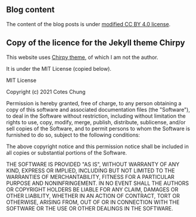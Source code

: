 ## Blog content

The content of the blog posts is under
[modified CC BY 4.0 license](https://github.com/Hrovatin/Hrovatin.github.io/tree/main/_tabs/license.md).

## Copy of the licence for the Jekyll theme Chirpy

This website uses 
<a href="https://github.com/cotes2020/jekyll-theme-chirpy" target="_blank">Chirpy theme</a>, 
of which I am not the author. 

It is under the MIT License (copied below).

MIT License

Copyright (c) 2021 Cotes Chung

Permission is hereby granted, free of charge, to any person obtaining a copy
of this software and associated documentation files (the "Software"), to deal
in the Software without restriction, including without limitation the rights
to use, copy, modify, merge, publish, distribute, sublicense, and/or sell
copies of the Software, and to permit persons to whom the Software is
furnished to do so, subject to the following conditions:

The above copyright notice and this permission notice shall be included in all
copies or substantial portions of the Software.

THE SOFTWARE IS PROVIDED "AS IS", WITHOUT WARRANTY OF ANY KIND, EXPRESS OR
IMPLIED, INCLUDING BUT NOT LIMITED TO THE WARRANTIES OF MERCHANTABILITY,
FITNESS FOR A PARTICULAR PURPOSE AND NONINFRINGEMENT. IN NO EVENT SHALL THE
AUTHORS OR COPYRIGHT HOLDERS BE LIABLE FOR ANY CLAIM, DAMAGES OR OTHER
LIABILITY, WHETHER IN AN ACTION OF CONTRACT, TORT OR OTHERWISE, ARISING FROM,
OUT OF OR IN CONNECTION WITH THE SOFTWARE OR THE USE OR OTHER DEALINGS IN THE
SOFTWARE.
